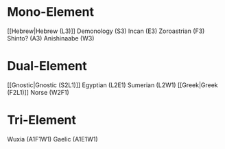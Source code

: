 # Mono-Element
[[Hebrew|Hebrew (L3)]]
Demonology (S3)
Incan (E3)
Zoroastrian (F3)
Shinto? (A3)
Anishinaabe (W3)

# Dual-Element
[[Gnostic|Gnostic (S2L1)]]
Egyptian (L2E1)
Sumerian (L2W1)
[[Greek|Greek (F2L1)]]
Norse (W2F1)
# Tri-Element
Wuxia (A1F1W1)
Gaelic (A1E1W1)